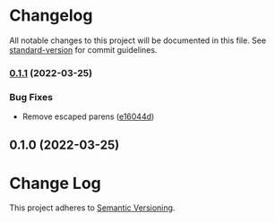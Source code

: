 # Changelog

All notable changes to this project will be documented in this file. See [standard-version](https://github.com/conventional-changelog/standard-version) for commit guidelines.

### [0.1.1](https://github.com/michaeldfoley/postcss-pseudo-companion-classes/compare/v0.1.0...v0.1.1) (2022-03-25)


### Bug Fixes

* Remove escaped parens ([e16044d](https://github.com/michaeldfoley/postcss-pseudo-companion-classes/commit/e16044dbea7b09ddb0694a74f72175a26cca49fb))

## 0.1.0 (2022-03-25)

# Change Log

This project adheres to [Semantic Versioning](http://semver.org/).
